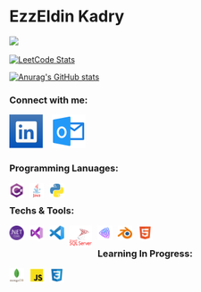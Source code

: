 # EzzEldin Kadry

![](https://komarev.com/ghpvc/?username=EzzEldin-Kadry&color=blueviolet&style=for-the-badge	)

[![LeetCode Stats](https://leetcard.jacoblin.cool/EzzEldinKadry?theme=unicorn&font=Concert%20One&ext=contest)](https://github.com/JacobLinCool/LeetCode-Stats-Card)

[![Anurag's GitHub stats](https://github-readme-stats.vercel.app/api?username=Ezzeldin-Kadry&hide=stars,issues,contribs)](https://github.com/anuraghazra/github-readme-stats)

### Connect with me: 

[![website](./img/linked-in-icon00.svg)](https://www.linkedin.com/in/ezzeldinkadry/-light-mode-only)
&nbsp;&nbsp;
[![website](./img/outlook-email.svg)](mailto:EzzEldinKadry@Outlook.sa)
&nbsp;&nbsp;
&nbsp;&nbsp;

### Programming Lanuages: 
<img align="left" alt="C#" width="26px" src="./img/csharp_original_logo_icon_146578.svg" style="padding-right:10px;" />
<img align="left" alt="Java" width="26px" src="./img/java_original_wordmark_logo_icon_146459.svg" style="padding-right:10px;" />
<img align="left" alt="Python" width="26px" src="./img/python_104451.svg" style="padding-right:10px;" />
&nbsp;&nbsp;
&nbsp;&nbsp;

### Techs & Tools: 
<img align="left" alt=".Net Core" width="26px" src="./img/NET_Core_Logo.svg" style="padding-right:10px;" />
<img align="left" alt="Visual Studio" width="26px" src="./img/Visual_Studio_icon.svg" style="padding-right:10px;" />
<img align="left" alt="Visual Studio Code" width="26px" src="./img/visual-studio-code-icon.svg" style="padding-right:10px;" />
<img align="left" alt="SQL" width="40px" src="./img/microsoft-sql-server-icon.svg" style="padding-right:10px;" />
<img align="left" alt="Unity" width="26px" src="./img/Unity_Icon.svg" style="padding-right:10px;" />
<img align="left" alt="Blender" width="26px" src="./img/blender-icon.svg" style="padding-right:10px;" />
<img align="left" alt="HTML" width="26px" src="./img/html_icon_130541.svg" style="padding-right:10px;" />
&nbsp;&nbsp;
&nbsp;&nbsp;

### Learning In Progress: 
<img align="left" alt="NoSql MongoDB" width="26px" src="./img/mongodb_original_wordmark_logo_icon_146425.svg" style="padding-right:10px;" />
<img align="left" alt="JavaScript" width="26px" src="./img/js_official_icon_130509.svg" style="padding-right:10px;" />
<img align="left" alt="CSS" width="26px" src="./img/css_icon_130661.svg" style="padding-right:10px;" />
&nbsp;&nbsp;
&nbsp;&nbsp;


